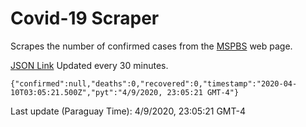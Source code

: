 # Covid-19 Scraper

Scrapes the number of confirmed cases from the [MSPBS](https://www.mspbs.gov.py/covid-19.php) web page.

[JSON Link](https://jmayalag.github.io/covid19-scrape/cases.json)
Updated every 30 minutes.
```
{"confirmed":null,"deaths":0,"recovered":0,"timestamp":"2020-04-10T03:05:21.500Z","pyt":"4/9/2020, 23:05:21 GMT-4"}
```
Last update (Paraguay Time): 4/9/2020, 23:05:21 GMT-4